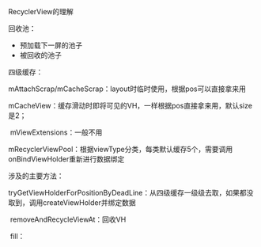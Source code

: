RecyclerView的理解

回收池：

- 预加载下一屏的池子
- 被回收的池子

四级缓存：

​	mAttachScrap/mCacheScrap：layout时临时使用，根据pos可以直接拿来用

​	mCacheView：缓存滑动时即将可见的VH，一样根据pos直接拿来用，默认size是2；

​	mViewExtensions：一般不用

​	mRecyclerViewPool：根据viewType分类，每类默认缓存5个，需要调用onBindViewHolder重新进行数据绑定

涉及的主要方法：

​	tryGetViewHolderForPositionByDeadLine：从四级缓存一级级去取，如果都没取到，调用createViewHolder并绑定数据

​	removeAndRecycleViewAt：回收VH

​	fill：